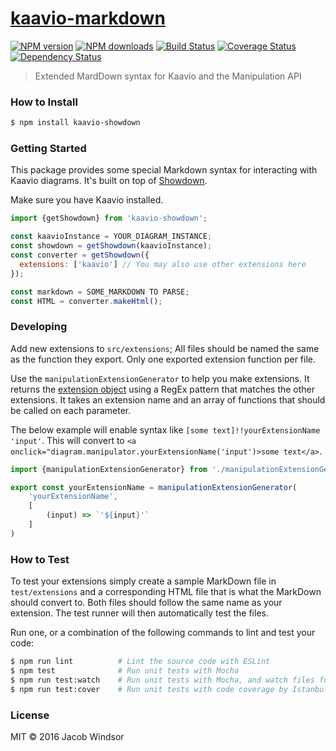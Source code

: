 # [kaavio-markdown](https://github.com/jacobwindsor/kaavio-markdown)

[![NPM version](http://img.shields.io/npm/v/kaavio-markdown.svg?style=flat-square)](https://www.npmjs.com/package/kaavio-markdown)
[![NPM downloads](http://img.shields.io/npm/dm/kaavio-markdown.svg?style=flat-square)](https://www.npmjs.com/package/kaavio-markdown)
[![Build Status](http://img.shields.io/travis/jacobwindsor/kaavio-markdown/master.svg?style=flat-square)](https://travis-ci.org/jacobwindsor/kaavio-markdown)
[![Coverage Status](https://img.shields.io/coveralls/jacobwindsor/kaavio-markdown.svg?style=flat-square)](https://coveralls.io/jacobwindsor/kaavio-markdown)
[![Dependency Status](http://img.shields.io/david/jacobwindsor/kaavio-markdown.svg?style=flat-square)](https://david-dm.org/jacobwindsor/kaavio-markdown)

> Extended MardDown syntax for Kaavio and the Manipulation API

### How to Install

```sh
$ npm install kaavio-showdown
```

### Getting Started

This package provides some special Markdown syntax for interacting with Kaavio diagrams. It's built on top of 
[Showdown](https://github.com/showdownjs/showdown/).

Make sure you have Kaavio installed.

```javascript
import {getShowdown} from 'kaavio-showdown';

const kaavioInstance = YOUR_DIAGRAM_INSTANCE;
const showdown = getShowdown(kaavioInstance);
const converter = getShowdown({
  extensions: ['kaavio'] // You may also use other extensions here
});

const markdown = SOME_MARKDOWN TO PARSE;
const HTML = converter.makeHtml();
```

### Developing
Add new extensions to `src/extensions`; All files should be named the same as the function they export. 
Only one exported extension function per file.

Use the `manipulationExtensionGenerator` to help you make extensions.
It returns the [extension object](https://github.com/showdownjs/showdown/wiki/Extensions#creating-showdown-extensions) 
using a RegEx pattern that matches the other extensions. It takes an extension name and an array of functions that 
should be called on each parameter.

The below example will enable syntax like `[some text]!!yourExtensionName 'input'`. This will convert to 
 `<a onclick="diagram.manipulator.yourExtensionName('input')>some text</a>`.

```javascript
import {manipulationExtensionGenerator} from './manipulationExtensionGenerator';

export const yourExtensionName = manipulationExtensionGenerator(
    'yourExtensionName',
    [
        (input) => `'${input}'`
    ]
)
```


### How to Test
To test your extensions simply create a sample MarkDown file in `test/extensions` and a corresponding HTML file that is 
what the MarkDown should convert to. Both files should follow the same name as your extension. The test runner will 
then automatically test the files.

Run one, or a combination of the following commands to lint and test your code:

```sh
$ npm run lint          # Lint the source code with ESLint
$ npm test              # Run unit tests with Mocha
$ npm run test:watch    # Run unit tests with Mocha, and watch files for changes
$ npm run test:cover    # Run unit tests with code coverage by Istanbul
```

### License

MIT © 2016 Jacob Windsor
